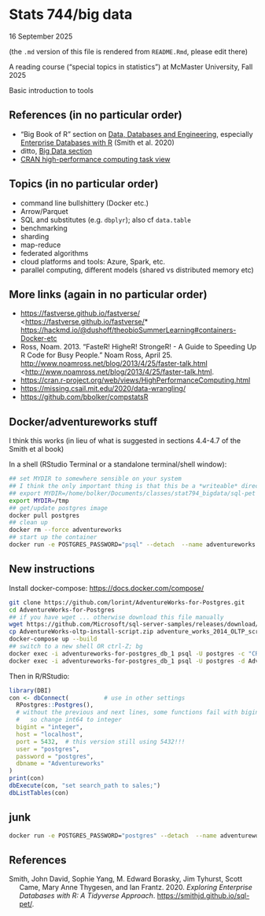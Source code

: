Stats 744/big data
================
16 September 2025

(the `.md` version of this file is rendered from `README.Rmd`, please
edit there)

A reading course (“special topics in statistics”) at McMaster
University, Fall 2025

Basic introduction to tools

## References (in no particular order)

- “Big Book of R” section on [Data, Databases and
  Engineering](https://www.bigbookofr.com/chapters/data%20databases%20and%20engineering),
  especially [Enterprise Databases with
  R](https://smithjd.github.io/sql-pet/) (Smith et al. 2020)
- ditto, [Big Data
  section](https://www.bigbookofr.com/chapters/big%20data)
- [CRAN high-performance computing task
  view](https://cran.r-project.org/web/views/HighPerformanceComputing.html)

## Topics (in no particular order)

- command line bullshittery (Docker etc.)
- Arrow/Parquet
- SQL and substitutes (e.g. `dbplyr`); also cf `data.table`
- benchmarking
- sharding
- map-reduce
- federated algorithms
- cloud platforms and tools: Azure, Spark, etc.
- parallel computing, different models (shared vs distributed memory
  etc)

## More links (again in no particular order)

- <https://fastverse.github.io/fastverse/>
  \<<https://fastverse.github.io/fastverse/>\*
  <https://hackmd.io/@dushoff/theobioSummerLearning#containers-Docker-etc>
- Ross, Noam. 2013. “FasteR! HigheR! StrongeR! - A Guide to Speeding Up
  R Code for Busy People.” Noam Ross, April 25.
  <http://www.noamross.net/blog/2013/4/25/faster-talk.html>
  \<<http://www.noamross.net/blog/2013/4/25/faster-talk.html>.
- <https://cran.r-project.org/web/views/HighPerformanceComputing.html>
- <https://missing.csail.mit.edu/2020/data-wrangling/>
- <https://github.com/bbolker/compstatsR>

## Docker/adventureworks stuff

I think this works (in lieu of what is suggested in sections 4.4-4.7 of
the Smith et al book)

In a shell (RStudio Terminal or a standalone terminal/shell window):

``` bash
## set MYDIR to somewhere sensible on your system
## I think the only important thing is that this be a *writeable* directory
## export MYDIR=/home/bolker/Documents/classes/stat794_bigdata/sql-pet
export MYDIR=/tmp
## get/update postgres image
docker pull postgres
## clean up
docker rm --force adventureworks
## start up the container
docker run -e POSTGRES_PASSWORD="psql" --detach  --name adventureworks --publish 5432:5432 --mount type=bind,source="$MYDIR",target=/petdir postgres:11
```

## New instructions

Install docker-compose: <https://docs.docker.com/compose/>

``` bash
git clone https://github.com/lorint/AdventureWorks-for-Postgres.git
cd AdventureWorks-for-Postgres
## if you have wget ... otherwise download this file manually
wget https://github.com/Microsoft/sql-server-samples/releases/download/adventureworks/AdventureWorks-oltp-install-script.zip
cp AdventureWorks-oltp-install-script.zip adventure_works_2014_OLTP_script.zip
docker-compose up --build
## switch to a new shell OR ctrl-Z; bg
docker exec -i adventureworks-for-postgres_db_1 psql -U postgres -c "CREATE DATABASE Adventureworks;"
docker exec -i adventureworks-for-postgres_db_1 psql -U postgres -d Adventureworks -f install.sql
```

Then in R/RStudio:

``` r
library(DBI)
con <- dbConnect(          # use in other settings
  RPostgres::Postgres(),
  # without the previous and next lines, some functions fail with bigint data 
  #   so change int64 to integer
  bigint = "integer",  
  host = "localhost",
  port = 5432,  # this version still using 5432!!!
  user = "postgres",
  password = "postgres",
  dbname = "Adventureworks"
)
print(con)
dbExecute(con, "set search_path to sales;")
dbListTables(con)
```

## junk

``` bash
docker run -e POSTGRES_PASSWORD="postgres" --detach  --name adventureworks --publish 5432:5432 --mount type=bind,source="$MYDIR",target=/petdir postgres:11
```

## References

<div id="refs" class="references csl-bib-body hanging-indent"
entry-spacing="0">

<div id="ref-smithexploring" class="csl-entry">

Smith, John David, Sophie Yang, M. Edward Borasky, Jim Tyhurst, Scott
Came, Mary Anne Thygesen, and Ian Frantz. 2020. *Exploring Enterprise
Databases with R: A Tidyverse Approach*.
<https://smithjd.github.io/sql-pet/>.

</div>

</div>
